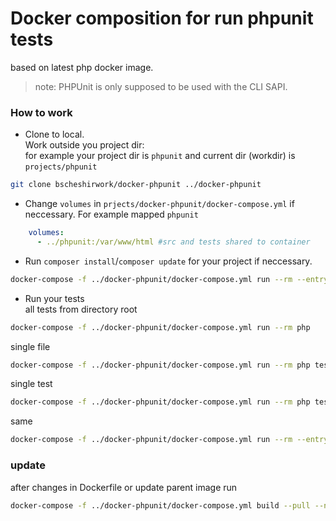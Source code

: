 # Docker composition for run phpunit tests

based on latest php docker image.
>note: PHPUnit is only supposed to be used with the CLI SAPI.

### How to work

- Clone to local.  
Work outside you project dir:  
for example your project dir is `phpunit` and current dir (workdir) is `projects/phpunit`

```sh
git clone bscheshirwork/docker-phpunit ../docker-phpunit
```

- Change `volumes` in `prjects/docker-phpunit/docker-compose.yml` if neccessary. For example mapped `phpunit`
```yml
    volumes:
      - ../phpunit:/var/www/html #src and tests shared to container
```

- Run `composer install`/`composer update` for your project if neccessary.
```sh
docker-compose -f ../docker-phpunit/docker-compose.yml run --rm --entrypoint composer php update -vvv 
```

- Run your tests  
all tests from directory root
```sh
docker-compose -f ../docker-phpunit/docker-compose.yml run --rm php
```
single file
```sh
docker-compose -f ../docker-phpunit/docker-compose.yml run --rm php tests/Util/ConfigurationTest.php
```

single test
```sh
docker-compose -f ../docker-phpunit/docker-compose.yml run --rm php tests/Util/ConfigurationTest.php --filter testHandlePHPConfigurationDoesOverwriteVariablesFromPutEnvWhenForced
```
same
```sh
docker-compose -f ../docker-phpunit/docker-compose.yml run --rm --entrypoint /repo/vendor/bin/phpunit php tests/Util/ConfigurationTest.php --filter testHandlePHPConfigurationDoesOverwriteVariablesFromPutEnvWhenForced
```

### update
after changes in Dockerfile or update parent image run
```sh
docker-compose -f ../docker-phpunit/docker-compose.yml build --pull --no-cache
```
